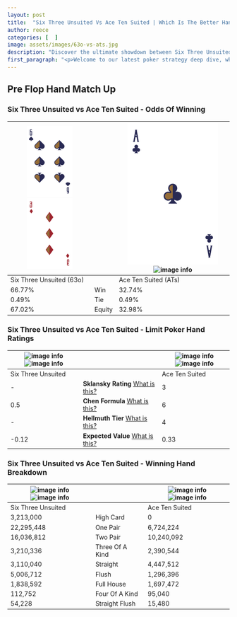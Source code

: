 ```yaml
---
layout: post
title:  "Six Three Unsuited Vs Ace Ten Suited | Which Is The Better Hand In Poker? A Complete Guide"
author: reece
categories: [  ]
image: assets/images/63o-vs-ats.jpg
description: "Discover the ultimate showdown between Six Three Unsuited and Ace Ten Suited in poker! Uncover the odds, strategies, and scenarios where one hand triumphs over the other. Get ready to up your poker game with this thrilling analysis."
first_paragraph: "<p>Welcome to our latest poker strategy deep dive, where we're pitting two distinct hands against each other in a high-stakes showdown: Six Three Unsuited vs Ace Ten Suited.</p><p>In the dynamic world of poker, every decision counts, and knowing which hand holds the upper hand is key to your success at the table.</p><p>In this article, we'll dissect these two hands, explore the scenarios where one dominates the other, and equip you with the knowledge to make strategic choices that can tip the odds in your favor.</p><p>Get ready to unravel the intriguing dynamics of these poker hands and elevate your game to new heights.</p>"
---
```




[comment]: # (sp0)

## Pre Flop Hand Match Up

<div class="table hand-ratings" markdown="1"> 



### Six Three Unsuited vs Ace Ten Suited - Odds Of Winning


    
| ![image info](assets/images/hand1/6.png) ![image info](assets/images/hand1/3o.png) |  | ![image info](assets/images/hand2/A.png) ![image info](assets/images/hand2/Ts.png) |
| -------- | -------- | -------- |
| Six Three Unsuited (63o) |  | Ace Ten Suited (ATs) |
| 66.77% | Win | 32.74% |
| 0.49% | Tie | 0.49% |
| 67.02% | Equity | 32.98% |




[comment]: # (sp1)



### Six Three Unsuited vs Ace Ten Suited - Limit Poker Hand Ratings


    
| ![image info](https://www.riverpairs.com/assets/images/hand1/6.png) ![image info](https://www.riverpairs.com/assets/images/hand1/3o.png) |  | ![image info](https://www.riverpairs.com/assets/images/hand2/A.png) ![image info](https://www.riverpairs.com/assets/images/hand2/Ts.png) |
| -------- | -------- | -------- |
| Six Three Unsuited |  | Ace Ten Suited |
| - | **Sklansky Rating** [What is this?](/sklansky-rating-explained) | 3 |
| 0.5 | **Chen Formula** [What is this?](/chen-formula-explained) | 6 |
| - | **Hellmuth Tier** [What is this?](/Hellmuth-tier-explained) | 4 |
| -0.12 | **Expected Value** [What is this?](/expected-value-explained) | 0.33 |




[comment]: # (sp2)



### Six Three Unsuited vs Ace Ten Suited - Winning Hand Breakdown


    
| ![image info](https://www.riverpairs.com/assets/images/hand1/6.png) ![image info](https://www.riverpairs.com/assets/images/hand1/3o.png) |  | ![image info](https://www.riverpairs.com/assets/images/hand2/A.png) ![image info](https://www.riverpairs.com/assets/images/hand2/Ts.png) |
| -------- | -------- | -------- |
| Six Three Unsuited |  | Ace Ten Suited |
| 3,213,000 | High Card | 0 |
| 22,295,448 | One Pair | 6,724,224 |
| 16,036,812 | Two Pair | 10,240,092 |
| 3,210,336 | Three Of A Kind | 2,390,544 |
| 3,110,040 | Straight | 4,447,512 |
| 5,006,712 | Flush | 1,296,396 |
| 1,838,592 | Full House | 1,697,472 |
| 112,752 | Four Of A Kind | 95,040 |
| 54,228 | Straight Flush | 15,480 |




[comment]: # (sp3)



</div>

[comment]: # (sp4)



[comment]: # (sp5)

